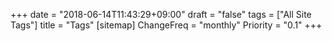 +++
date = "2018-06-14T11:43:29+09:00"
draft = "false"
tags = ["All Site Tags"]
title = "Tags"
[sitemap]
  ChangeFreq = "monthly"
  Priority = "0.1"
+++

